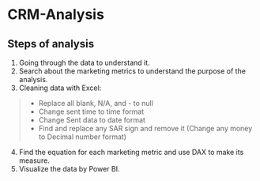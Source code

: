 # CRM-Analysis

## Steps of analysis

1.	Going through the data to understand it.
2.	Search about the marketing metrics to understand the purpose of the analysis.
3.	Cleaning data with Excel:
>-	Replace all blank, N/A, and - to null
>-	Change sent time to time format
>-	Change Sent data to date format
>-	Find and replace any SAR sign and remove it (Change any money to Decimal number format)
4.	Find the equation for each marketing metric and use DAX to make its measure.
5.	Visualize the data by Power BI.

